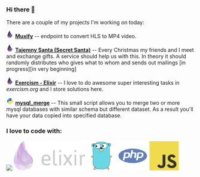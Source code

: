 ### Hi there 👋
There are a couple of my projects I'm working on today:

<img src="./images/elixir-original.svg" height="20px"> [**Muxify**](https://github.com/liodnik/muxify) -- endpoint to convert HLS to MP4 video.

<img src="./images/elixir-original.svg" height="20px"> [**Tajemny Santa (Secret Santa)**](https://github.com/liodnik/tajemny_santa) -- Every Christmas my friends and I meet and exchange gifts. A service should help us with this. In theory it should randomly distributes who gives what to whom and sends out mailings [in progress][in very beginning]

<img src="./images/elixir-original.svg" height="20px"> [**Exercism - Elixir**](https://github.com/liodnik/exercism-tasks-elixir) -- I love to do awesome super interesting tasks in *exercism.org* and I store solutions here.

<img src="./images/python-original.svg" height="20px"> [**mysql_merge**](https://github.com/logicnow/mysql_merge) -- This small script allows you to merge two or more mysql databases with similar schema but different dataset. As a result you'll have your data copied into specified database.

### I love to code with:
![]("./images/elixir-logo-dark.png")
<img src="./images/elixir-logo-dark.png" height="80px">
<img src="./images/go-original.svg" height="80px">
<img src="./images/php-plain.svg" height="80px">
<img src="./images/javascript-original.svg" height="80px">
<!--
<img src="./images/csharp-original.svg" height="80px">
<img src="./images/python-original.svg" height="80px">
-->
<!--
**liodnik/liodnik** is a ✨ _special_ ✨ repository because its `README.md` (this file) appears on your GitHub profile.

Here are some ideas to get you started:

- 🔭 I’m currently working on ...
- 🌱 I’m currently learning ...
- 👯 I’m looking to collaborate on ...
- 🤔 I’m looking for help with ...
- 💬 Ask me about ...
- 📫 How to reach me: ...
- 😄 Pronouns: ...
- ⚡ Fun fact: ...
-->
